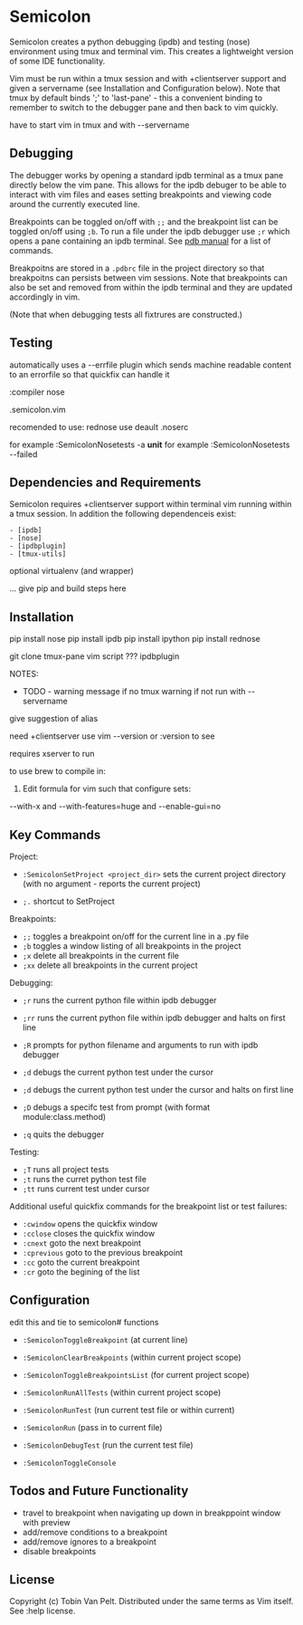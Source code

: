Semicolon
=========

Semicolon creates a python debugging (ipdb) and testing (nose) environment
using tmux and terminal vim.  This creates a lightweight version of some IDE
functionality.

Vim must be run within a tmux session and with +clientserver support and given
a servername (see Installation and Configuration below). Note that tmux by
default binds ';' to 'last-pane' - this a convenient binding to remember to
switch to the debugger pane and then back to vim quickly.


have to start vim in tmux and with --servername


Debugging
---------

The debugger works by opening a standard ipdb terminal as a tmux pane directly
below the vim pane.  This allows for the ipdb debuger to be able to interact
with vim files and eases setting breakpoints and viewing code around the
currently executed line.

Breakpoints can be toggled on/off with `;;` and the breakpoint list can be
toggled on/off using `;b`.  To run a file under the ipdb debugger use `;r`
which opens a pane containing an ipdb terminal. See [pdb
manual](http://docs.python.org/2/library/pdb.html) for a list of commands.

Breakpoitns are stored in a `.pdbrc` file in the project directory so that
breakpoitns can persists between vim sessions. Note that breakpoints can also
be set and removed from within the ipdb terminal and they are updated
accordingly in vim. 



(Note that when debugging tests all fixtrures are constructed.)


Testing
-------

automatically uses a --errfile plugin which sends machine readable content to
an errorfile so that quickfix can handle it

:compiler nose

.semicolon.vim

recomended to use: rednose
use deault .noserc 

for example :SemicolonNosetests -a __unit__
for example :SemicolonNosetests --failed




Dependencies and Requirements
-----------------------------

Semicolon requires +clientserver support within terminal vim running within a
tmux session.  In addition the following dependenceis exist: 
    
    - [ipdb]
    - [nose]
    - [ipdbplugin]
    - [tmux-utils]

optional virtualenv (and wrapper)

... give pip and build steps here 


Installation
------------

pip install nose
pip install ipdb
pip install ipython
pip install rednose


git clone tmux-pane
vim script ???
ipdbplugin


NOTES: 

- TODO - warning message if no tmux
warning if not run with --servername

give suggestion of alias



need +clientserver use vim --version or :version to see

requires xserver to run

to use brew to compile in:

1. Edit formula for vim such that configure sets:

--with-x and --with-features=huge and --enable-gui=no


Key Commands
------------

Project:

- `:SemicolonSetProject <project_dir>` sets the current project directory
(with no argument - reports the current project)


- `;.` shortcut to SetProject

Breakpoints:

- `;;`  toggles a breakpoint on/off for the current line in a .py file
- `;b`  toggles a window listing of all breakpoints in the project 
- `;x`  delete all breakpoints in the current file
- `;xx` delete all breakpoints in the current project


Debugging:

- `;r`   runs the current python file within ipdb debugger
- `;rr`  runs the current python file within ipdb debugger and halts on first
  line
- `;R`   prompts for python filename and arguments to run with ipdb debugger 

- `;d`  debugs the current python test under the cursor
- `;d`  debugs the current python test under the cursor and halts on first line
- `;D`  debugs a specifc test from prompt (with format module:class.method)

- `;q`  quits the debugger


Testing:

- `;T`  runs all project tests
- `;t`  runs the curret python test file
- `;tt` runs current test under cursor


Additional useful quickfix commands for the breakpoint list or test failures:

- `:cwindow` opens the quickfix window
- `:cclose` closes the quickfix window
- `:cnext` goto the next breakpoint
- `:cprevious` goto to the previous breakpoint
- `:cc` goto the current breakpoint
- `:cr` goto the begining of the list

    
Configuration
-------------

edit this and tie to semicolon# functions

- `:SemicolonToggleBreakpoint` (at current line)
- `:SemicolonClearBreakpoints` (within current project scope)
- `:SemicolonToggleBreakpointsList` (for current project scope)

- `:SemicolonRunAllTests` (within current project scope)
- `:SemicolonRunTest` <test> (run current test file or <test> within current) 

- `:SemicolonRun` <arguments> (pass in <arguments> to current file)
- `:SemicolonDebugTest` (run the current test file)

- `:SemicolonToggleConsole`



Todos and Future Functionality
------------------------------

- travel to breakpoint when navigating up down in breakppoint window with
  preview
- add/remove conditions to a breakpoint 
- add/remove ignores to a breakpoint
- disable breakpoints


License
-------
Copyright (c) Tobin Van Pelt. Distributed under the same terms as Vim itself.
See :help license.


